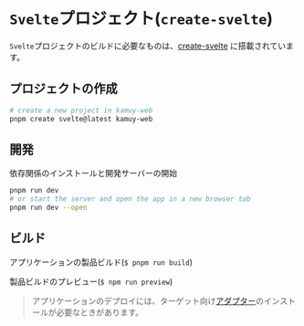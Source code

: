 # `Svelte`プロジェクト(`create-svelte`)

`Svelte`プロジェクトのビルドに必要なものは、[create-svelte](https://github.com/sveltejs/kit/tree/master/packages/create-svelte) に搭載されています。

## プロジェクトの作成

```bash
# create a new project in kamuy-web
pnpm create svelte@latest kamuy-web
```

## 開発

依存関係のインストールと開発サーバーの開始

```bash
pnpm run dev
# or start the server and open the app in a new browser tab
pnpm run dev --open
```

## ビルド

アプリケーションの製品ビルド(`$ pnpm run build`)

製品ビルドのプレビュー(`$ npm run preview`)

> アプリケーションのデプロイには、ターゲット向け[アダプター](https://kit.svelte.dev/docs/adapters)のインストールが必要なときがあります。
